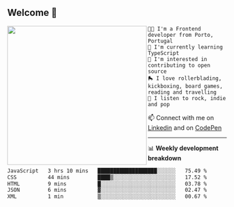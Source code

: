 ## Welcome 👋

<img align="left" src="https://github.com/saraiovieira/saraiovieira/assets/74243584/32f0e061-fcbb-45fe-8361-571943f17664" width="320"/>

```
👩‍💻 I'm a Frontend developer from Porto, Portugal
🌱 I'm currently learning TypeScript
🚩 I'm interested in contributing to open source
🛼 I love rollerblading, kickboxing, board games, reading and travelling
🎵 I listen to rock, indie and pop
```
📫 Connect with me on [Linkedin](https://www.linkedin.com/in/sara-vieira-frontend-developer/) and on [CodePen](https://codepen.io/saraiovieira)

-------

📊 **Weekly development breakdown**

<!--START_SECTION:waka-->

```txt
JavaScript   3 hrs 10 mins   ███████████████████░░░░░░   75.49 %
CSS          44 mins         ████▒░░░░░░░░░░░░░░░░░░░░   17.52 %
HTML         9 mins          █░░░░░░░░░░░░░░░░░░░░░░░░   03.78 %
JSON         6 mins          ▓░░░░░░░░░░░░░░░░░░░░░░░░   02.47 %
XML          1 min           ▒░░░░░░░░░░░░░░░░░░░░░░░░   00.67 %
```

<!--END_SECTION:waka-->
